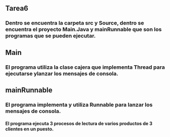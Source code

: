 ## Tarea6  
### Dentro se encuentra la carpeta src y Source, dentro se encuentra el proyecto **Main.Java** y **mainRunnable** que son los programas que se pueden ejecutar.  
## Main
### El programa utiliza la clase cajera que implementa Thread para ejecutarse ylanzar los mensajes de consola.  
## mainRunnable
### El programa implementa y utiliza Runnable para lanzar los mensajes de consola.  
#### El programa ejecuta 3 procesos de lectura de varios productos de 3 clientes en un puesto.  